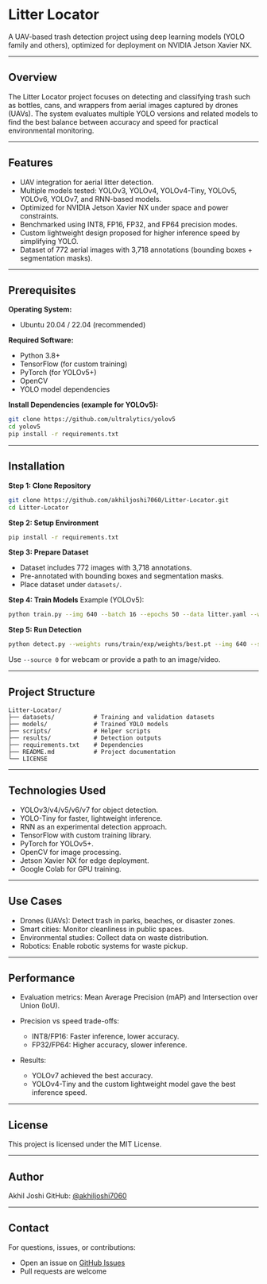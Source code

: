 # Litter Locator

A UAV-based trash detection project using deep learning models (YOLO family and others), optimized for deployment on NVIDIA Jetson Xavier NX.

---

## Overview

The Litter Locator project focuses on detecting and classifying trash such as bottles, cans, and wrappers from aerial images captured by drones (UAVs). The system evaluates multiple YOLO versions and related models to find the best balance between accuracy and speed for practical environmental monitoring.

---

## Features

* UAV integration for aerial litter detection.
* Multiple models tested: YOLOv3, YOLOv4, YOLOv4-Tiny, YOLOv5, YOLOv6, YOLOv7, and RNN-based models.
* Optimized for NVIDIA Jetson Xavier NX under space and power constraints.
* Benchmarked using INT8, FP16, FP32, and FP64 precision modes.
* Custom lightweight design proposed for higher inference speed by simplifying YOLO.
* Dataset of 772 aerial images with 3,718 annotations (bounding boxes + segmentation masks).

---

## Prerequisites

**Operating System:**

* Ubuntu 20.04 / 22.04 (recommended)

**Required Software:**

* Python 3.8+
* TensorFlow (for custom training)
* PyTorch (for YOLOv5+)
* OpenCV
* YOLO model dependencies

**Install Dependencies (example for YOLOv5):**

```bash
git clone https://github.com/ultralytics/yolov5
cd yolov5
pip install -r requirements.txt
```

---

## Installation

**Step 1: Clone Repository**

```bash
git clone https://github.com/akhiljoshi7060/Litter-Locator.git
cd Litter-Locator
```

**Step 2: Setup Environment**

```bash
pip install -r requirements.txt
```

**Step 3: Prepare Dataset**

* Dataset includes 772 images with 3,718 annotations.
* Pre-annotated with bounding boxes and segmentation masks.
* Place dataset under `datasets/`.

**Step 4: Train Models**
Example (YOLOv5):

```bash
python train.py --img 640 --batch 16 --epochs 50 --data litter.yaml --weights yolov5s.pt
```

**Step 5: Run Detection**

```bash
python detect.py --weights runs/train/exp/weights/best.pt --img 640 --source 0
```

Use `--source 0` for webcam or provide a path to an image/video.

---

## Project Structure

```
Litter-Locator/
├── datasets/           # Training and validation datasets
├── models/             # Trained YOLO models
├── scripts/            # Helper scripts
├── results/            # Detection outputs
├── requirements.txt    # Dependencies
├── README.md           # Project documentation
└── LICENSE
```

---

## Technologies Used

* YOLOv3/v4/v5/v6/v7 for object detection.
* YOLO-Tiny for faster, lightweight inference.
* RNN as an experimental detection approach.
* TensorFlow with custom training library.
* PyTorch for YOLOv5+.
* OpenCV for image processing.
* Jetson Xavier NX for edge deployment.
* Google Colab for GPU training.

---

## Use Cases

* Drones (UAVs): Detect trash in parks, beaches, or disaster zones.
* Smart cities: Monitor cleanliness in public spaces.
* Environmental studies: Collect data on waste distribution.
* Robotics: Enable robotic systems for waste pickup.

---

## Performance

* Evaluation metrics: Mean Average Precision (mAP) and Intersection over Union (IoU).
* Precision vs speed trade-offs:

  * INT8/FP16: Faster inference, lower accuracy.
  * FP32/FP64: Higher accuracy, slower inference.
* Results:

  * YOLOv7 achieved the best accuracy.
  * YOLOv4-Tiny and the custom lightweight model gave the best inference speed.

---

## License

This project is licensed under the MIT License.

---

## Author

Akhil Joshi
GitHub: [@akhiljoshi7060](https://github.com/akhiljoshi7060)

---

## Contact

For questions, issues, or contributions:

* Open an issue on [GitHub Issues](https://github.com/akhiljoshi7060/Litter-Locator/issues)
* Pull requests are welcome
